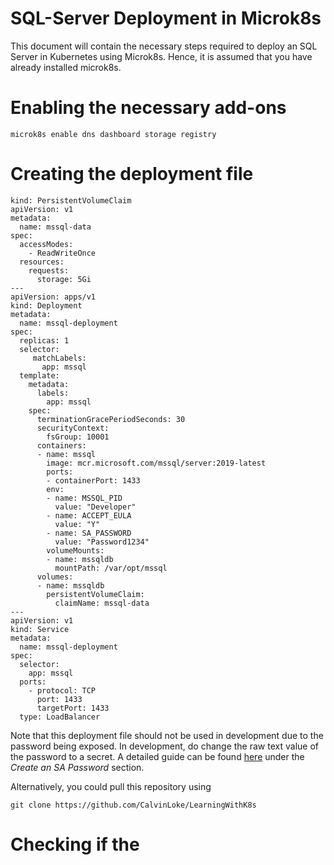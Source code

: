 # SQL-Server Deployment in Microk8s
This document will contain the necessary steps required to deploy an SQL Server in Kubernetes using Microk8s. Hence, it is assumed that you have already installed microk8s.

# Enabling the necessary add-ons
`microk8s enable dns dashboard storage registry`

# Creating the deployment file

```
kind: PersistentVolumeClaim
apiVersion: v1
metadata:
  name: mssql-data
spec:
  accessModes:
    - ReadWriteOnce
  resources:
    requests:
      storage: 5Gi
---
apiVersion: apps/v1
kind: Deployment
metadata:
  name: mssql-deployment
spec:
  replicas: 1
  selector:
     matchLabels:
       app: mssql
  template:
    metadata:
      labels:
        app: mssql
    spec:
      terminationGracePeriodSeconds: 30
      securityContext:
        fsGroup: 10001
      containers:
      - name: mssql
        image: mcr.microsoft.com/mssql/server:2019-latest
        ports:
        - containerPort: 1433
        env:
        - name: MSSQL_PID
          value: "Developer"
        - name: ACCEPT_EULA
          value: "Y"
        - name: SA_PASSWORD
          value: "Password1234"
        volumeMounts:
        - name: mssqldb
          mountPath: /var/opt/mssql
      volumes:
      - name: mssqldb
        persistentVolumeClaim:
          claimName: mssql-data
---
apiVersion: v1
kind: Service
metadata:
  name: mssql-deployment
spec:
  selector:
    app: mssql
  ports:
    - protocol: TCP
      port: 1433
      targetPort: 1433
  type: LoadBalancer
```

Note that this deployment file should not be used in development due to the password being exposed. In development, do change the raw text value of the password to a secret. A detailed guide can be found [here](https://docs.microsoft.com/en-us/sql/linux/tutorial-sql-server-containers-kubernetes?view=sql-server-ver15) under the *Create an SA Password* section. 

Alternatively, you could pull this repository using 

`git clone https://github.com/CalvinLoke/LearningWithK8s`

# Checking if the

